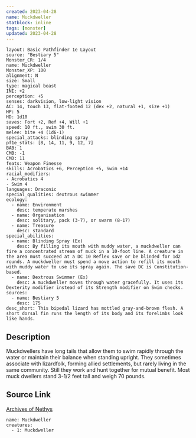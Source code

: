 ```yaml
---
created: 2023-04-28
name: Muckdweller
statblock: inline
tags: [monster]
updated: 2023-04-28
---
```

```statblock
layout: Basic Pathfinder 1e Layout
source: "Bestiary 5"
Monster_CR: 1/4
name: Muckdweller
Monster_XP: 100
alignment: N
size: Small
type: magical beast
INI: +2
perception: +5
senses: darkvision, low-light vision
AC: 14, touch 13, flat-footed 12 (dex +2, natural +1, size +1)
HP: 5
HD: 1d10
saves: Fort +2, Ref +4, Will +1
speed: 10 ft., swim 30 ft.
melee: bite +4 (1d6-1)
special_attacks: blinding spray
pf1e_stats: [8, 14, 11, 9, 12, 7]
BAB: 1
CMB: -1
CMD: 11
feats: Weapon Finesse
skills: Acrobatics +6, Perception +5, Swim +14
racial_modifiers:
- Acrobatics 4
- Swim 4
languages: Draconic
special_qualities: dextrous swimmer
ecology:
  - name: Environment
    desc: temperate marshes
  - name: Organisation
    desc: solitary, pack (3-7), or swarm (8-17)
  - name: Treasure
    desc: standard
special_abilities:
  - name: Blinding Spray (Ex)
    desc: By filling its mouth with muddy water, a muckdweller can fire a concentrated stream of muck in a 10-foot line. A creature in the area must succeed at a DC 10 Reflex save or be blinded for 1d2 rounds. A muckdweller must spend a move action to refill its mouth with muddy water to use its spray again. The save DC is Constitution-based.
  - name: Dextrous Swimmer (Ex)
    desc: A muckdweller moves through water gracefully. It uses its Dexterity modifier instead of its Strength modifier on Swim checks.
sources:
  - name: Bestiary 5
    desc: 175
desc_short: This bipedal lizard has mottled gray-and-brown flesh. A short dorsal fin runs the length of its body and its forelimbs look like hands.
```
## Description
Muckdwellers have long tails that allow them to swim rapidly through the water or maintain their balance when standing upright. They sometimes associate with lizardfolk, forming allied settlements, but rarely living in the same community. Still they work and hunt together for mutual benefit. Most muck dwellers stand 3-1/2 feet tall and weigh 70 pounds.
## Source Link
[Archives of Nethys](https://aonprd.com/MonsterDisplay.aspx?ItemName=Muckdweller)
```encounter-table
name: Muckdweller
creatures:
  - 1: Muckdweller
```
